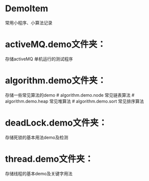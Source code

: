 # DemoItem
常用小程序、小算法记录

# activeMQ.demo文件夹：
存储activeMQ 单机运行的测试程序

# algorithm.demo文件夹：
存储一些常见算法的demo
    # algorithm.demo.node  常见链表算法
    # algorithm.demo.heap  常见堆算法
    # algorithm.demo.sort  常见排序算法

# deadLock.demo文件夹：
存储死锁的基本用法demo及检测

# thread.demo文件夹：
存储线程的基本demo及关键字用法
